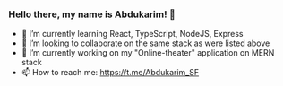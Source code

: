 ### Hello there, my name is Abdukarim! 👋
- 🌱 I’m currently learning React, TypeScript, NodeJS, Express
- 👯 I’m looking to collaborate on the same stack as were listed above
- 🔭 I’m currently working on my "Online-theater" application on MERN stack
- 📫 How to reach me: https://t.me/Abdukarim_SF

<!--
**AbdukarimAA/AbdukarimAA** is a ✨ _special_ ✨ repository because its `README.md` (this file) appears on your GitHub profile.

Here are some ideas to get you started:

- 🔭 I’m currently working on ...
- 🌱 I’m currently learning React, TypeScript, NodeJS, Express
- 👯 I’m looking to collaborate on ...
- 🤔 I’m looking for help with ...
- 💬 Ask me about ...
- 📫 How to reach me: ...
- 😄 Pronouns: ...
- ⚡ Fun fact: ...
-->
